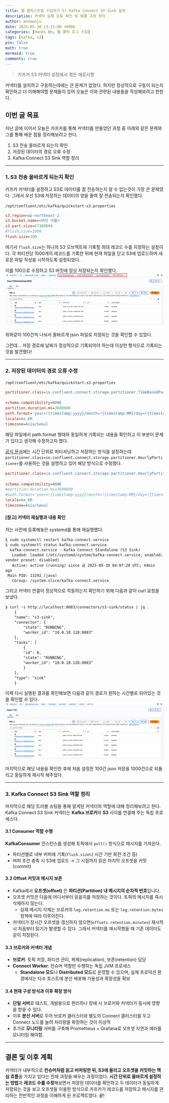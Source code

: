 ```yaml
---
title: 웹 클릭스트림 수집하기 5) Kafka Connect S3 Sink 설정
description: 커넥터 실패 오류 확인 및 해결 과정 정리
author: annmunju
date: 2025-05-30 13:15:00 +0900
categories: [Hands On, 웹 클릭 로그 수집]
tags: [kafka, s3]
pin: false
math: true
mermaid: true
comments: true
---
```


> 카프카 S3 커넥터 설정에서 겪은 애로사항

커넥터를 설치하고 구동하는데에는 큰 문제가 없었다. 하지만 정상적으로 구동이 되는지 확인하고 더 이해해야할 문제들이 있어 오늘은 이와 관련된 내용들을 작성해보려고 한한다.

## 이번 글 목표

지난 글에 이어서 오늘은 카프카를 통해 커넥터를 만들었던 과정 중 아래와 같은 문제와 그를 통해 배운 점을 정리해보려고 한다.

1. S3 전송 올바르게 되는지 확인
2. 저장된 데이터의 경로 오류 수정
3. Kafka Connect S3 Sink 역할 정리

---

### 1. S3 전송 올바르게 되는지 확인
카프카 커넥터를 설정하고 S3로 데이터를 잘 전송하는지 알 수 없는것이 가장 큰 문제였다. 그래서 우선 S3에 저장하는 데이터의 양을 줄여 잘 전송되는지 확인했다.

`/opt/confluent/etc/kafka/quickstart-s3.properties`

```ini
s3.region=ap-northeast-2
s3.bucket.name=<버킷 이름>
s3.part.size=67108864
#flush.size=1000
flush.size=100
```

여기서 `flush.size`는 하나의 S3 오브젝트에 기록할 최대 레코드 수를 지정하는 설정이다. 각 파티션당 1000개의 레코드를 기록한 뒤에 현재 파일을 닫고 S3에 업로드하며 새로운 파일 작성을 시작하도록 설정되었다. 

이를 100으로 수정하고 S3 버킷에 정상 저장되는지 확인했다. 
![저장확인](sources/project1_Ingest-web-click-log/2025-05-30-카프카-s3-설정/01.png)

위와같이 100건씩 나눠서 올바르게 json 파일로 저장되는 것을 확인할 수 있었다.

그런데... 저장 경로에 날짜가 정상적으로 기록되어야 하는데 이상한 형식으로 기록되는 것을 발견했다!

---

### 2. 저장된 데이터의 경로 오류 수정

`/opt/confluent/etc/kafka/quickstart-s3.properties`

```ini
partitioner.class=io.confluent.connect.storage.partitioner.TimeBasedPartitioner

schema.compatibility=NONE
partition.duration.ms=3600000
path.format='year=!{timestamp:yyyy}/month=!{timestamp:MM}/day=!{timestamp:dd}/hour=!{timestamp:HH}'
locale=ko_KR
timezone=Asia/Seoul
```

해당 파일에서 path.format 형태와 동일하게 기록되는 내용을 확인하고 이 부분이 문제가 있다고 생각해 수정하고자 했다. 

[공식 문서](https://docs.confluent.io/kafka-connectors/s3-sink/current/overview.html)에는 시간 단위로 파티셔닝하고 저장하는 방식을 설정하는데 `partitioner.class=io.confluent.connect.storage.partitioner.HourlyPartitioner`를 사용하는 것을 설명하고 있어 해당 방식으로 수정했다.

```ini
partitioner.class=io.confluent.connect.storage.partitioner.HourlyPartitioner

schema.compatibility=NONE
#partition.duration.ms=3600000
#path.format='year=!{timestamp:yyyy}/month=!{timestamp:MM}/day=!{timestamp:dd}/hour=!{timestamp:HH}'
locale=ko_KR
timezone=Asia/Seoul
```

#### [참고] 커넥터 재실행과 내용 확인
저는 사전에 등록해놓은 systemd를 통해 재실행했다.
```shell
$ sudo systemctl restart kafka-connect.service
$ sudo systemctl status kafka-connect.service
  kafka-connect.service - Kafka Connect Standalone (S3 Sink)
   Loaded: loaded (/etc/systemd/system/kafka-connect.service; enabled; vendor preset: disabled)
   Active: active (running) since 금 2025-05-30 04:07:28 UTC; 44min ago
 Main PID: 13292 (java)
   CGroup: /system.slice/kafka-connect.service
```

그리고 커넥터 연결이 정상적으로 작동하는지 확인하기 위해 다음과 같이 curl 요청을 보냈다.

```shell
$ curl -s http://localhost:8083/connectors/s3-sink/status | jq .
    {
    "name": "s3-sink",
    "connector": {
        "state": "RUNNING",
        "worker_id": "10.0.10.128:8083"
    },
    "tasks": [
        {
        "id": 0,
        "state": "RUNNING",
        "worker_id": "10.0.10.128:8083"
        }
    ],
    "type": "sink"
    }
```

이제 다시 실행된 결과를 확인해보면 다음과 같이 경로가 원하는 시간별로 되어있는 것을 확인할 수 있다.
![저장확인 최종](sources/project1_Ingest-web-click-log/2025-05-30-카프카-s3-설정/02.png)

마지막으로 해당 내용을 확인한 후에 처음 설정한 100건 json 저장을 1000건으로 되돌리고 동일하게 재시작 해주었다. 

---

### 3. Kafka Connect S3 Sink 역할 정리
마지막으로 해당 트러블 슈팅을 통해 알게된 커넥터의 역할에 대해 정리해보려고 한다. Kafka Connect S3 Sink 커넥터는 **Kafka 브로커**와 **S3** 사이를 연결해 주는 독립 프로세스다. 

#### 3.1 Consumer 역할 수행  
**KafkaConsumer** 인스턴스를 생성해 토픽에서 `poll()` 방식으로 메시지를 가져온다.  
- 파티션별로 내부 버퍼에 기록(`flush.size`나 시간 기반 회전 조건 등)
- 버퍼 조건 충족 시 S3에 업로드 → 그 시점까지 읽은 마지막 오프셋을 커밋(commit)

#### 3.2 Offset 커밋과 메시지 보존  
- Kafka에서 **오프셋(offset)** 은 **파티션(Partition) 내 메시지의 순차적 번호**입니다.
- 오프셋 커밋은 다음에 어디서부터 읽을지를 저장하는 것이다. 토픽의 메시지를 즉시 삭제하지 않는다.  
    - 실제 메시지 삭제는 브로커의 `log.retention.ms` 또는 `log.retention.bytes` 정책에 따라 이루어진다.  
- 커넥터가 장시간 오프셋을 갱신하지 않으면(`offsets.retention.minutes`) 재시작 시 처음부터 읽기가 발생할 수 있다. 그래서 커넥터를 재시작했을 때 기존 데이터도 같이 저장된다. 

#### 3.3 브로커와 커넥터 개념
- **브로커**: 토픽 저장, 파티션 관리, 복제(replication), 보존(retention) 담당  
- **Connect Worker**: 컨슈머 역할만 수행하는 독립 JVM 프로세스  
    - **Standalone 모드**나 **Distributed 모드**로 운영할 수 있으며, 실제 프로덕션 환경에서는 다수 호스트에 분산 배포해 가용성과 확장성을 확보

#### 3.4 현재 구성 방식과 이후 확장 방식
- **단일 서버**로 테스트, 개발용으로 편리하나 장애 시 브로커와 커넥터가 동시에 영향을 받을 수 있다. 
- 이후 **분산 서버**로 두어 브로커 클러스터와 별도의 Connect 클러스터를 두고 Connect 노드를 늘려 처리량을 확장하는 것이 이상적
- 추가로 **모니터링** 서버를 구축해 Prometheus + Grafana로 오프셋 지연과 에러를 모니터링 해야함.

---

## 결론 및 이후 계획

커넥터가 내부적으로 **컨슈머처럼 읽고 버퍼링한 뒤, S3에 올리고 오프셋을 커밋하는 핵심 흐름**을 가지고 있다는 전체 과정을 배우는 과정이었다. **시간 단위로 올바르게 설정하는 방법**과 **레코드 수를 수정**해보면서 저장된 데이터를 확인하고 두 데이터가 동일하게 저장되는 것을 보고 오프셋을 이용한 방식으로 카프카가 레코드를 저장하고 메시지를 관리하는 전반적인 과정을 이해하게 된 프로젝트였다. 끝!

